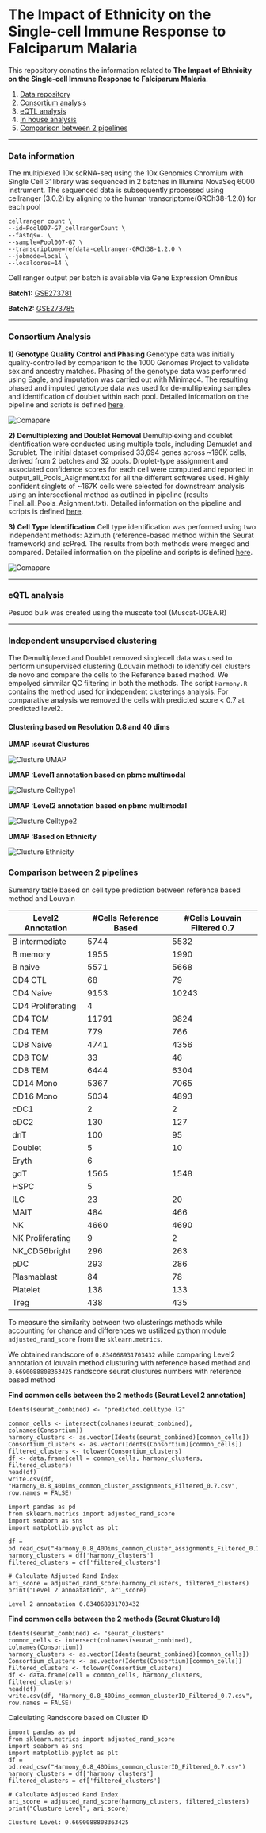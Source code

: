 # The Impact of Ethnicity on the Single-cell Immune Response to Falciparum Malaria


This repository conatins the information related to **The Impact of Ethnicity on the Single-cell Immune Response to Falciparum Malaria**.

1. [Data repository](#data-information)
2. [Consortium analysis](#consortium-analysis)
3. [eQTL analysis](#eqtl-analysis)
4. [In house analysis](#independent-unsupervised-clustering)
5. [Comparison between 2 pipelines](#comparison-between-2-pipelines)

---

### Data information

The multiplexed 10x scRNA-seq using the 10x Genomics Chromium with Single Cell 3’ library was sequenced in 2 batches in Illumina NovaSeq 6000 instrument. The sequenced data is subsequently processed using cellranger (3.0.2) by aligning to the human transcriptome(GRCh38-1.2.0) for each pool

```
cellranger count \
--id=Pool007-G7_cellrangerCount \
--fastqs=. \
--sample=Pool007-G7 \
--transcriptome=refdata-cellranger-GRCh38-1.2.0 \
--jobmode=local \
--localcores=14 \
```

Cell ranger output per batch is available via Gene Expression Omnibus

**Batch1:** [GSE273781](https://www.ncbi.nlm.nih.gov/geo/query/acc.cgi?acc=GSE273781)

**Batch2:** [GSE273785](https://www.ncbi.nlm.nih.gov/geo/query/acc.cgi?acc=GSE273785)


---


### Consortium Analysis

**1) Genotype Quality Control and Phasing**
Genotype data was initially quality-controlled by comparison to the 1000 Genomes Project to validate sex and ancestry matches. Phasing of the genotype data was performed using Eagle, and imputation was carried out with Minimac4. The resulting phased and imputed genotype data was used for de-multiplexing samples and identification of doublet within each pool. Detailed information on the pipeline and scripts is defined [here](https://wg1-pipeline-qc.readthedocs.io/en/latest/Imputation/index.html#imputation).


![Comapare](plots/1Kg.png)

**2) Demultiplexing and Doublet Removal**
Demultiplexing and doublet identification were conducted using multiple tools, including Demuxlet and Scrublet. The initial dataset comprised 33,694 genes across ~196K cells, derived from 2 batches and 32 pools. Droplet-type assignment and associated confidence scores for each cell were computed and reported in output_all_Pools_Asignment.txt for all the different softwares used. Highly confident singlets of ~167K cells were selected for downstream analysis using an intersectional method as outlined in pipeline (results Final_all_Pools_Asignment.txt). Detailed information on the pipeline and scripts is defined [here](https://wg1-pipeline-qc.readthedocs.io/en/latest/Demultiplexing/index.html#demultiplexing).


**3) Cell Type Identification**
Cell type identification was performed using two independent methods: Azimuth (reference-based method within the Seurat framework) and scPred. The results from both methods were merged and compared. Detailed information on the pipeline and scripts is defined [here](https://powellgenomicslab.github.io/WG2-pipeline-classification-docs/).


![Comapare](plots/comparison_heatmap_counts.png)



---

### eQTL analysis

Pesuod bulk was created using the muscate tool (Muscat-DGEA.R)

---

### Independent unsupervised clustering 

The  Demultiplexed and Doublet removed singlecell data was used to perform unsupervised clustering (Louvain method) to identify cell clusters de novo and compare the cells to the Reference based method. We empolyed simmilar QC filtering in both the methods. The script `Harmony.R`  contains the method used for independent clusterings analysis. For comparative analysis we removed the cells with predicted score < 0.7 at predicted level2.


#### Clustering based on Resolution 0.8 and 40 dims

**UMAP :seurat Clustures**

![Clusture UMAP](plots/UmapPlot_Clusture_Filtered0.7.png)

**UMAP :Level1 annotation based on pbmc multimodal**

![Clusture Celltype1](plots/UmapPlot_predicted.celltype.l1_Filtered0.7.png)

**UMAP :Level2 annotation based on pbmc multimodal**

![Clusture Celltype2](plots/UmapPlot_predicted.celltype.l2_Filtered0.7.png)

**UMAP :Based on Ethnicity**

![Clusture Ethnicity](plots/UmapPlot_Ethnicity_Filtered0.7.png)


### Comparison between 2 pipelines


Summary table based on cell type prediction  between reference based method and Louvain

| Level2 Annotation     | #Cells Reference Based | #Cells Louvain Filtered 0.7 |
|------------------------|------------------------|-----------------------------|
| B intermediate         | 5744                  | 5532                        |
| B memory               | 1955                  | 1990                        |
| B naive                | 5571                  | 5668                        |
| CD4 CTL                | 68                    | 79                          |
| CD4 Naive              | 9153                  | 10243                       |
| CD4 Proliferating      | 4                     |                             |
| CD4 TCM                | 11791                 | 9824                        |
| CD4 TEM                | 779                   | 766                         |
| CD8 Naive              | 4741                  | 4356                        |
| CD8 TCM                | 33                    | 46                          |
| CD8 TEM                | 6444                  | 6304                        |
| CD14 Mono              | 5367                  | 7065                        |
| CD16 Mono              | 5034                  | 4893                        |
| cDC1                   | 2                     | 2                           |
| cDC2                   | 130                   | 127                         |
| dnT                    | 100                   | 95                          |
| Doublet                | 5                     | 10                          |
| Eryth                  | 6                     |                             |
| gdT                    | 1565                  | 1548                        |
| HSPC                   | 5                     |                             |
| ILC                    | 23                    | 20                          |
| MAIT                   | 484                   | 466                         |
| NK                     | 4660                  | 4690                        |
| NK Proliferating       | 9                     | 2                           |
| NK_CD56bright          | 296                   | 263                         |
| pDC                    | 293                   | 286                         |
| Plasmablast            | 84                    | 78                          |
| Platelet               | 138                   | 133                         |
| Treg                   | 438                   | 435                         |



To measure the similarity between two clusterings methods while accounting for chance and differences we ustilized python module `adjusted_rand_score` from the `sklearn.metrics`. 


We obtained randscore of `0.834068931703432` while comparing Level2 annotation of louvain method clusturing with reference based method and `0.6690088808363425` randscore seurat clustures numbers with reference based method


**Find common cells between the 2 methods (Seurat Level 2 annotation)**

```{r FindCommonLevel2, echo=FALSE}
Idents(seurat_combined) <- "predicted.celltype.l2"

common_cells <- intersect(colnames(seurat_combined), colnames(Consortium))
harmony_clusters <- as.vector(Idents(seurat_combined)[common_cells])
Consortium_clusters <- as.vector(Idents(Consortium)[common_cells])
filtered_clusters <- tolower(Consortium_clusters)
df <- data.frame(cell = common_cells, harmony_clusters, filtered_clusters)
head(df)
write.csv(df, "Harmony_0.8_40Dims_common_cluster_assignments_Filtered_0.7.csv", row.names = FALSE)
```

```{python loadpylib, echo=FALSE}
import pandas as pd
from sklearn.metrics import adjusted_rand_score
import seaborn as sns
import matplotlib.pyplot as plt

df = pd.read_csv("Harmony_0.8_40Dims_common_cluster_assignments_Filtered_0.7.csv")
harmony_clusters = df['harmony_clusters']
filtered_clusters = df['filtered_clusters']

# Calculate Adjusted Rand Index
ari_score = adjusted_rand_score(harmony_clusters, filtered_clusters)
print("Level 2 annoatation", ari_score)
```

`Level 2 annoatation 0.834068931703432`


**Find common cells between the 2 methods (Seurat Clusture Id)**

```{r FindCommonID, echo=FALSE}
Idents(seurat_combined) <- "seurat_clusters"
common_cells <- intersect(colnames(seurat_combined), colnames(Consortium))
harmony_clusters <- as.vector(Idents(seurat_combined)[common_cells])
Consortium_clusters <- as.vector(Idents(Consortium)[common_cells])
filtered_clusters <- tolower(Consortium_clusters)
df <- data.frame(cell = common_cells, harmony_clusters, filtered_clusters)
head(df)
write.csv(df, "Harmony_0.8_40Dims_common_clusterID_Filtered_0.7.csv", row.names = FALSE)
```
Calculating Randscore based on Cluster ID

```{python randClustureID }
import pandas as pd
from sklearn.metrics import adjusted_rand_score
import seaborn as sns
import matplotlib.pyplot as plt
df = pd.read_csv("Harmony_0.8_40Dims_common_clusterID_Filtered_0.7.csv")
harmony_clusters = df['harmony_clusters']
filtered_clusters = df['filtered_clusters']

# Calculate Adjusted Rand Index
ari_score = adjusted_rand_score(harmony_clusters, filtered_clusters)
print("Clusture Level", ari_score)
```

`Clusture Level: 0.6690088808363425` 




